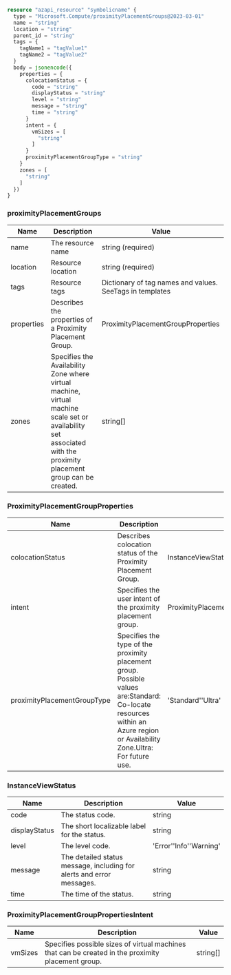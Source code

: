 ```terraform
resource "azapi_resource" "symbolicname" {
  type = "Microsoft.Compute/proximityPlacementGroups@2023-03-01"
  name = "string"
  location = "string"
  parent_id = "string"
  tags = {
    tagName1 = "tagValue1"
    tagName2 = "tagValue2"
  }
  body = jsonencode({
    properties = {
      colocationStatus = {
        code = "string"
        displayStatus = "string"
        level = "string"
        message = "string"
        time = "string"
      }
      intent = {
        vmSizes = [
          "string"
        ]
      }
      proximityPlacementGroupType = "string"
    }
    zones = [
      "string"
    ]
  })
}

```

### proximityPlacementGroups

| Name | Description | Value |
|-|-|-|
| name | The resource name | string (required) |
| location | Resource location | string (required) |
| tags | Resource tags | Dictionary of tag names and values. SeeTags in templates |
| properties | Describes the properties of a Proximity Placement Group. | ProximityPlacementGroupProperties |
| zones | Specifies the Availability Zone where virtual machine, virtual machine scale set or availability set associated with the  proximity placement group can be created. | string[] |


### ProximityPlacementGroupProperties

| Name | Description | Value |
|-|-|-|
| colocationStatus | Describes colocation status of the Proximity Placement Group. | InstanceViewStatus |
| intent | Specifies the user intent of the proximity placement group. | ProximityPlacementGroupPropertiesIntent |
| proximityPlacementGroupType | Specifies the type of the proximity placement group. Possible values are:Standard: Co-locate resources within an Azure region or Availability Zone.Ultra: For future use. | 'Standard''Ultra' |


### InstanceViewStatus

| Name | Description | Value |
|-|-|-|
| code | The status code. | string |
| displayStatus | The short localizable label for the status. | string |
| level | The level code. | 'Error''Info''Warning' |
| message | The detailed status message, including for alerts and error messages. | string |
| time | The time of the status. | string |


### ProximityPlacementGroupPropertiesIntent

| Name | Description | Value |
|-|-|-|
| vmSizes | Specifies possible sizes of virtual machines that can be created in the proximity placement group. | string[] |


